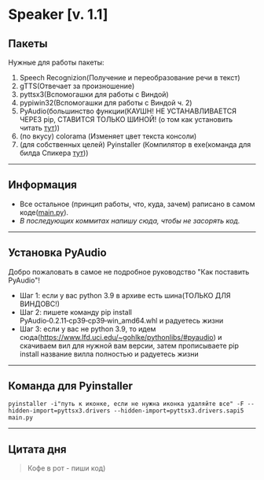 #  Speaker [v. 1.1]

##  Пакеты
Нужные для работы пакеты:
1. Speech Recognizion(Получение и переобразование речи в текст)
2. gTTS(Отвечает за произношение)
3. pyttsx3(Вспомогашки для работы с Виндой)
4. pypiwin32(Вспомогашки для работы с Виндой ч. 2)
5. PyAudio(большинство функции(КАУШН! НЕ УСТАНАВЛИВАЕТСЯ ЧЕРЕЗ pip, СТАВИТСЯ ТОЛЬКО ШИНОЙ! (о том как установить читать [тут](https://github.com/ParTy-Play-go/speaker/tree/master#%D1%83%D1%81%D1%82%D0%B0%D0%BD%D0%BE%D0%B2%D0%BA%D0%B0-pyaudio)))
6. (по вкусу) colorama (Изменяет цвет текста консоли)
7. (для собственных целей) Pyinstaller (Компилятор в exe(команда для билда Спикера [тут](https://github.com/ParTy-Play-go/speaker/tree/master#%D0%BA%D0%BE%D0%BC%D0%B0%D0%BD%D0%B4%D0%B0-%D0%B4%D0%BB%D1%8F-pyinstaller)))
---
##  Информация
* Все остальное (принцип работы, что, куда, зачем) раписано в самом коде([main.py](https://github.com/ParTy-Play-go/speaker/blob/master/main.py "Тыкай)")).
* *В последующих коммитах напишу сюда, чтобы не засорять код.*
---
## Установка PyAudio
Добро пожаловать в самое не подробное руководство "Как поставить PyAudio"!
* Шаг 1: если у вас python 3.9 в архиве есть шина(ТОЛЬКО ДЛЯ ВИНДОВС!)
* Шаг 2: пишете команду pip install PyAudio‑0.2.11‑cp39‑cp39‑win_amd64.whl и радуетесь жизни
* Шаг 3: если у вас не python 3.9, то идем сюда(https://www.lfd.uci.edu/~gohlke/pythonlibs/#pyaudio) и скачиваем вил для нужной вам версии, затем прописываете 
pip install название вилла полностью и радуетесь жизни
---
## Команда для Pyinstaller
    pyinstaller -i"путь к иконке, если не нужна иконка удаляйте все" -F --hidden-import=pyttsx3.drivers --hidden-import=pyttsx3.drivers.sapi5 main.py
---
## Цитата дня
> Кофе в рот - пиши код)
